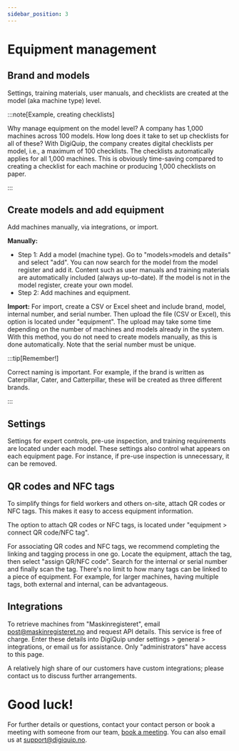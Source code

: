 ```yaml
---
sidebar_position: 3
---
```


# Equipment management

## Brand and models

Settings, training materials, user manuals, and checklists are created at the model (aka machine type) level.

:::note[Example, creating checklists]

Why manage equipment on the model level? A company has 1,000 machines across 100 models. How long does it take to set up checklists for all of these? With DigiQuip, the company creates digital checklists per model, i.e., a maximum of 100 checklists. The checklists automatically applies for all 1,000 machines. This is obviously time-saving compared to creating a checklist for each machine or producing 1,000 checklists on paper.

:::

## Create models and add equipment

Add machines manually, via integrations, or import.

**Manually:**

* Step 1: Add a model (machine type). Go to "models>models and details" and select "add". You can now search for the model from the model register and add it. Content such as user manuals and training materials are automatically included (always up-to-date). If the model is not in the model register, create your own model.
* Step 2: Add machines and equipment.

**Import:**
For import, create a CSV or Excel sheet and include brand, model, internal number, and serial number. Then upload the file (CSV or Excel), this option is located under "equipment". The upload may take some time depending on the number of machines and models already in the system. With this method, you do not need to create models manually, as this is done automatically. Note that the serial number must be unique.

:::tip[Remember!]

Correct naming is important. For example, if the brand is written as Caterpillar, Cater, and Catterpillar, these will be created as three different brands.

:::

## Settings

Settings for expert controls, pre-use inspection, and training requirements are located under each model. These settings also control what appears on each equipment page. For instance, if pre-use inspection is unnecessary, it can be removed.

## QR codes and NFC tags

To simplify things for field workers and others on-site, attach QR codes or NFC tags. This makes it easy to access equipment information.

The option to attach QR codes or NFC tags, is located under "equipment > connect QR code/NFC tag".

For associating QR codes and NFC tags, we recommend completing the linking and tagging process in one go. Locate the equipment, attach the tag, then select "assign QR/NFC code". Search for the internal or serial number and finally scan the tag. There's no limit to how many tags can be linked to a piece of equipment. For example, for larger machines, having multiple tags, both external and internal, can be advantageous.

## Integrations

To retrieve machines from "Maskinregisteret", email post@maskinregisteret.no and request API details. This service is free of charge. Enter these details into DigiQuip under settings > general > integrations, or email us for assistance. Only "administrators" have access to this page.

A relatively high share of our customers have custom integrations; please contact us to discuss further arrangements.

# Good luck!

For further details or questions, contact your contact person or book a meeting with someone from our team, [book a meeting](https://digiquip.no/about). You can also email us at support@digiquip.no.